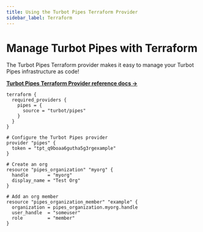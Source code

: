 ```yaml
---
title: Using the Turbot Pipes Terraform Provider
sidebar_label: Terraform
---
```


# Manage Turbot Pipes with Terraform

The Turbot Pipes Terraform provider makes it easy to manage your Turbot Pipes
infrastructure as code!

**[Turbot Pipes Terraform Provider reference docs →](https://registry.terraform.io/providers/turbot/pipes/latest/docs)**

```hcl
terraform {
  required_providers {
    pipes = {
      source = "turbot/pipes"
    }
  }
}

# Configure the Turbot Pipes provider
provider "pipes" {
  token = "tpt_q9boaa6gutha5g3rgexample"
}

# Create an org
resource "pipes_organization" "myorg" {
  handle       = "myorg"
  display_name = "Test Org"
}

# Add an org member
resource "pipes_organization_member" "example" {
  organization = pipes_organization.myorg.handle
  user_handle  = "someuser"
  role         = "member"
}
```
